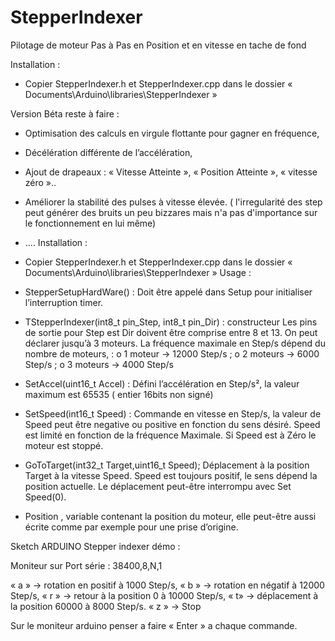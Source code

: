 # StepperIndexer
Pilotage de moteur Pas à Pas en Position et en vitesse en tache de fond

Installation :
-	Copier StepperIndexer.h et StepperIndexer.cpp dans le dossier « Documents\Arduino\libraries\StepperIndexer »

Version Béta reste à faire :
-	Optimisation des calculs en virgule flottante pour gagner en fréquence,
-	Décélération différente de l’accélération,
-	Ajout de drapeaux : « Vitesse Atteinte », « Position Atteinte », « vitesse zéro »..
-	Améliorer la stabilité des pulses à vitesse élevée. ( l'irregularité des step peut générer des bruits un peu bizzares mais n'a pas d'importance sur le fonctionnement en lui même)
-	….
Installation :
-	Copier StepperIndexer.h et StepperIndexer.cpp dans le dossier « Documents\Arduino\libraries\StepperIndexer »
Usage :
-	StepperSetupHardWare() : 
Doit être appelé dans Setup pour initialiser l’interruption timer.

-	TStepperIndexer(int8_t pin_Step, int8_t pin_Dir) : constructeur 
    Les pins de sortie pour Step est Dir doivent être comprise entre 8 et 13.
    On peut déclarer jusqu’à 3 moteurs.
    La fréquence maximale en Step/s dépend du nombre de moteurs, :
    o	1 moteur -> 12000  Step/s ;
    o	2 moteurs -> 6000 Step/s ; 
    o	3 moteurs -> 4000 Step/s

-	SetAccel(uint16_t Accel) :
    Défini l’accélération  en Step/s², la valeur maximum est 65535 ( entier 16bits non signé)

-	SetSpeed(int16_t Speed) :
    Commande en vitesse en Step/s, la valeur de Speed peut être negative ou positive en fonction du sens désiré. Speed est limité en fonction de la fréquence Maximale.
    Si Speed est à Zéro le moteur est stoppé.

-	GoToTarget(int32_t Target,uint16_t Speed);
    Déplacement à la position Target à la vitesse Speed. Speed est toujours positif, le sens dépend la position actuelle. Le déplacement peut-être interrompu avec Set Speed(0).   

-	Position , variable contenant la position du moteur, elle peut-être aussi écrite comme par exemple pour une prise d’origine.


Sketch ARDUINO Stepper indexer démo :
       
Moniteur sur Port série : 38400,8,N,1

« a » -> rotation  en positif à 1000 Step/s,
« b » -> rotation en négatif à 12000 Step/s,
« r » -> retour à la position 0 à 10000 Step/s,
« t» -> déplacement à la position 60000 à 8000 Step/s.
« z » -> Stop


Sur le moniteur arduino penser a faire « Enter » a chaque commande.


    

